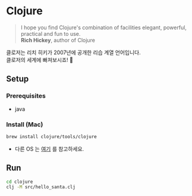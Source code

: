 # Clojure

> I hope you find Clojure's combination of facilities elegant, powerful, practical and fun to use.  
> **Rich Hickey**, author of Clojure

클로저는 리치 히키가 2007년에 공개한 리습 계열 언어입니다.  
클로저의 세계에 빠져보시죠! 🥂

## Setup

### Prerequisites

- java

### Install (Mac)
```bash
brew install clojure/tools/clojure
```
- 다른 OS 는 [여기](https://clojure.org/guides/getting_started) 를 참고하세요.

## Run
```bash
cd clojure
clj -M src/hello_santa.clj
```